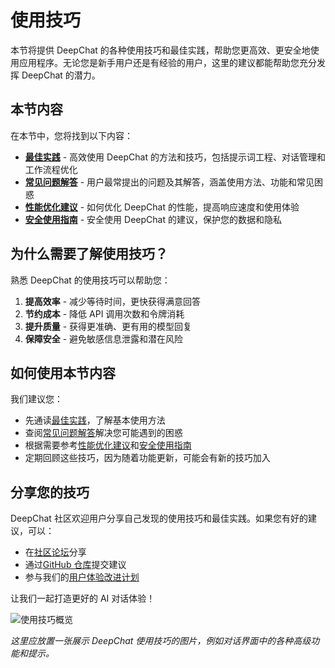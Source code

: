 # 使用技巧

本节将提供 DeepChat 的各种使用技巧和最佳实践，帮助您更高效、更安全地使用应用程序。无论您是新手用户还是有经验的用户，这里的建议都能帮助您充分发挥 DeepChat 的潜力。

## 本节内容

在本节中，您将找到以下内容：

- **[最佳实践](./best-practices.md)** - 高效使用 DeepChat 的方法和技巧，包括提示词工程、对话管理和工作流程优化
- **[常见问题解答](./faq.md)** - 用户最常提出的问题及其解答，涵盖使用方法、功能和常见困惑
- **[性能优化建议](./optimization.md)** - 如何优化 DeepChat 的性能，提高响应速度和使用体验
- **[安全使用指南](./security.md)** - 安全使用 DeepChat 的建议，保护您的数据和隐私

## 为什么需要了解使用技巧？

熟悉 DeepChat 的使用技巧可以帮助您：

1. **提高效率** - 减少等待时间，更快获得满意回答
2. **节约成本** - 降低 API 调用次数和令牌消耗
3. **提升质量** - 获得更准确、更有用的模型回复
4. **保障安全** - 避免敏感信息泄露和潜在风险

## 如何使用本节内容

我们建议您：

- 先通读[最佳实践](./best-practices.md)，了解基本使用方法
- 查阅[常见问题解答](./faq.md)解决您可能遇到的困惑
- 根据需要参考[性能优化建议](./optimization.md)和[安全使用指南](./security.md)
- 定期回顾这些技巧，因为随着功能更新，可能会有新的技巧加入

## 分享您的技巧

DeepChat 社区欢迎用户分享自己发现的使用技巧和最佳实践。如果您有好的建议，可以：

- 在[社区论坛](https://deepchat.thinkinai.xyz/community)分享
- 通过[GitHub 仓库](https://github.com/thinkinai/deepchat)提交建议
- 参与我们的[用户体验改进计划](https://deepchat.thinkinai.xyz/contribute)

让我们一起打造更好的 AI 对话体验！

![使用技巧概览](https://deepchat.thinkinai.xyz/chat-screenshot.png)

*这里应放置一张展示 DeepChat 使用技巧的图片，例如对话界面中的各种高级功能和提示。* 
